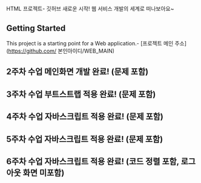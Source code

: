 #

HTML 프로젝트- 깃허브
새로운 시작! 웹 서비스 개발의 세계로 떠나보아요~

## Getting Started

This project is a starting point for a Web application.- [프로젝트 메인 주소](https://github.com/
본인아이디/WEB_MAIN)

## 2주차 수업 메인화면 개발 완료! (문제 포함)

## 3주차 수업 부트스트랩 적용 완료! (문제 포함)

## 4주차 수업 자바스크립트 적용 완료! (문제 포함)

## 5주차 수업 자바스크립트 적용 완료! (문제 포함)

## 6주차 수업 자바스크립트 적용 완료! (코드 정렬 포함, 로그아웃 화면 미포함)
